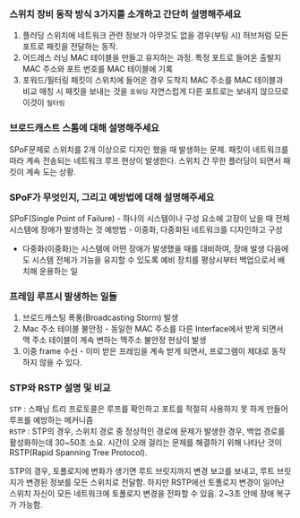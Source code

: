 ### 스위치 장비 동작 방식 3가지를 소개하고 간단히 설명해주세요

1. 플러딩
스위치에 네트워크 관련 정보가 아무것도 없을 경우(부팅 시) 허브처럼 모든 포트로 패킷을 전달하는 동작.
2. 어드레스 러닝
MAC 테이블을 만들고 유지하는 과정. 특정 포트로 들어온 출발지 MAC 주소와 포트 번호를 MAC 테이블에 기록
3. 포워드/필터링
패킷이 스위치에 들어온 경우 도착지 MAC 주소를 MAC 테이블과 비교
매칭 시 패킷을 보내는 것을 `포워딩`
자연스럽게 다른 포트로는 보내지 않으므로 이것이 `필터링`

### 브로드캐스트 스톰에 대해 설명해주세요

SPoF문제로 스위치를 2개 이상으로 디자인 했을 때 발생하는 문제. 패킷이 네트워크를 따라 계속 전송되는 네트워크 루프 현상이 발생한다. 스위치 간 무한 플러딩이 되면서 패킷이 계속 도는 상황.

### SPoF가 무엇인지, 그리고 예방법에 대해 설명해주세요
SPoF(Single Point of Failure) - 하나의 시스템이나 구성 요소에 고장이 났을 때 전체 시스템에 장애가 발생하는 것
예방법 - 이중화, 다중화된 네트워크를 디자인하고 구성
* 다중화(이중화)는 시스템에 어떤 장애가 발생했을 때를 대비하여, 장애 발생 다음에도 시스템 전체가 기능을 유지할 수 있도록 예비 장치를 평상시부터 백업으로서 배치해 운용하는 일

### 프레임 루프시 발생하는 일들
1. 브로드캐스팅 폭풍(Broadcasting Storm) 발생
2. Mac 주소 테이블 불안정 - 동일한 MAC 주소를 다른 Interface에서 받게 되면서 맥 주소 테이블이 계속 변하는 맥주소 불안정 현상이 발생
3. 이중 frame 수신 - 이미 받은 프레임을 계속 받게 되면서, 프로그램이 제대로 동작하지 않을 수 있다.

### STP와 RSTP 설명 및 비교
`STP` : 스패닝 트리 프로토콜은 루프를 확인하고 포트를 적절히 사용하지 못 하게 만들어 루프를 예방하는 메커니즘   
`RSTP` : STP의 경우, 스위치 경로 중 정상적인 경로에 문제가 발생한 경우, 백업 경로를 활성화하는데 30~50초 소요. 시간이 오래 걸리는 문제를 해결하기 위해 나타난 것이 RSTP(Rapid Spanning Tree Protocol). 

STP의 경우, 토폴로지에 변화가 생기면 루트 브릿지까지 변경 보고를 보내고, 루트 브릿지가 변경된 정보를 모든 스위치로 전달함.
하지만 RSTP에선 토폴로지 변경이 일어난 스위치 자신이 모든 네트워크에 토폴로지 변경을 전파할 수 있음. 2~3초 안에 장애 복구가 가능함.
